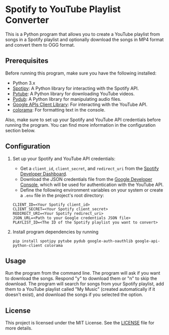 # Spotify to YouTube Playlist Converter

This is a Python program that allows you to create a YouTube playlist from songs in a Spotify playlist and optionally download the songs in MP4 format and convert them to OGG format.

## Prerequisites

Before running this program, make sure you have the following installed:

- Python 3.x
- [Spotipy](https://github.com/plamere/spotipy): A Python library for interacting with the Spotify API.
- [Pytube](https://github.com/pytube/pytube): A Python library for downloading YouTube videos.
- [Pydub](https://github.com/jiaaro/pydub): A Python library for manipulating audio files.
- [Google APIs Client Library](https://developers.google.com/api-client-library/python/start/installation): For interacting with the YouTube API.
- [colorama](https://pypi.org/project/colorama/): For formatting text in the console.

Also, make sure to set up your Spotify and YouTube API credentials before running the program. You can find more information in the configuration section below.

## Configuration

1. Set up your Spotify and YouTube API credentials:

   - Get a `client_id`, `client_secret`, and `redirect_uri` from the [Spotify Developer Dashboard](https://developer.spotify.com/dashboard/applications).
   - Download the JSON credentials file from the [Google Developer Console](https://console.developers.google.com/), which will be used for authentication with the YouTube API.
   - Define the following environment variables on your system or create a `.env` file in the project's root directory:

   ```plaintext
   CLIENT_ID=<Your Spotify client_id>
   CLIENT_SECRET=<Your Spotify client_secret>
   REDIRECT_URI=<Your Spotify redirect_uri>
   JSON_URL=<Path to your Google credentials JSON file>
   PLAYLIST_ID=<The ID of the Spotify playlist you want to convert>
   ```
2. Install program dependencies by running
    ```plaintext
    pip install spotipy pytube pydub google-auth-oauthlib google-api-python-client colorama
     ```
## Usage

Run the program from the command line. The program will ask if you want to download the songs. 
Respond "y" to download them or "n" to skip the download. 
The program will search for songs from your Spotify playlist, add them to a YouTube playlist called "My Music" (created automatically if it doesn't exist), 
and download the songs if you selected the option.

## License
This project is licensed under the MIT License. See the [LICENSE](https://github.com/Condorbox/SpotifyToYoutube/blob/main/LICENSE) file for more details.
